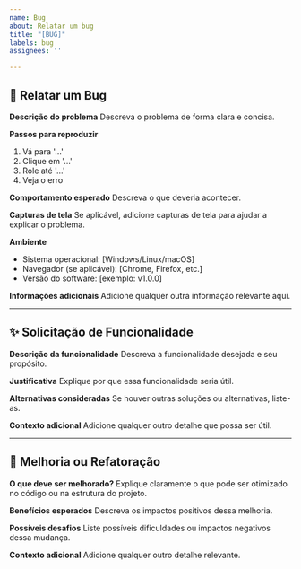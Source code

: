 ```yaml
---
name: Bug
about: Relatar um bug
title: "[BUG]"
labels: bug
assignees: ''

---
```


## 🐞 Relatar um Bug

**Descrição do problema**
Descreva o problema de forma clara e concisa.

**Passos para reproduzir**
1. Vá para '...'
2. Clique em '...'
3. Role até '...'
4. Veja o erro

**Comportamento esperado**
Descreva o que deveria acontecer.

**Capturas de tela**
Se aplicável, adicione capturas de tela para ajudar a explicar o problema.

**Ambiente**
- Sistema operacional: [Windows/Linux/macOS]
- Navegador (se aplicável): [Chrome, Firefox, etc.]
- Versão do software: [exemplo: v1.0.0]

**Informações adicionais**
Adicione qualquer outra informação relevante aqui.

---

## ✨ Solicitação de Funcionalidade

**Descrição da funcionalidade**
Descreva a funcionalidade desejada e seu propósito.

**Justificativa**
Explique por que essa funcionalidade seria útil.

**Alternativas consideradas**
Se houver outras soluções ou alternativas, liste-as.

**Contexto adicional**
Adicione qualquer outro detalhe que possa ser útil.

---

## 🔨 Melhoria ou Refatoração

**O que deve ser melhorado?**
Explique claramente o que pode ser otimizado no código ou na estrutura do projeto.

**Benefícios esperados**
Descreva os impactos positivos dessa melhoria.

**Possíveis desafios**
Liste possíveis dificuldades ou impactos negativos dessa mudança.

**Contexto adicional**
Adicione qualquer outro detalhe relevante.
